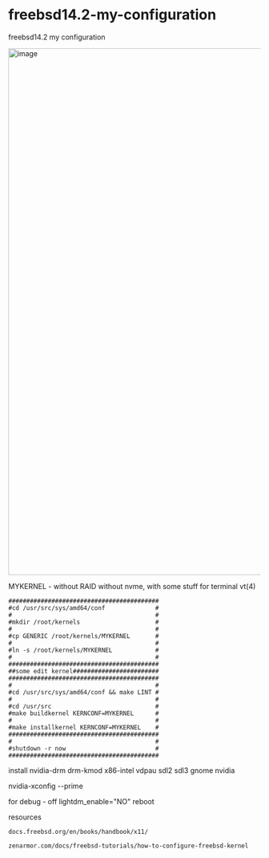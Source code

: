 # freebsd14.2-my-configuration
freebsd14.2 my configuration

<img width="1920" height="1050" alt="image" src="https://github.com/user-attachments/assets/b53ff698-a7a0-4c26-9819-96c3117ca324" />




MYKERNEL - without RAID without nvme, with some stuff for terminal vt(4)



```
##########################################
#cd /usr/src/sys/amd64/conf              #
#                                        #
#mkdir /root/kernels                     #
#                                        #
#cp GENERIC /root/kernels/MYKERNEL       #
#                                        #
#ln -s /root/kernels/MYKERNEL            #
#                                        #
##########################################
##some edit kernel########################
##########################################
#                                        #
#cd /usr/src/sys/amd64/conf && make LINT #
#                                        #
#cd /usr/src                             #
#make buildkernel KERNCONF=MYKERNEL      #
#                                        #
#make installkernel KERNCONF=MYKERNEL    #
##########################################
#                                        #
#shutdown -r now                         #
##########################################
```

install nvidia-drm drm-kmod x86-intel vdpau sdl2 sdl3 gnome nvidia 

nvidia-xconfig --prime

for debug - off lightdm_enable="NO" reboot



resources

```docs.freebsd.org/en/books/handbook/x11/```

```zenarmor.com/docs/freebsd-tutorials/how-to-configure-freebsd-kernel```
